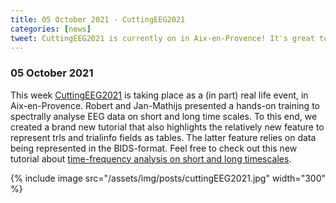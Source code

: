 ```yaml
---
title: 05 October 2021 - CuttingEEG2021
categories: [news]
tweet: CuttingEEG2021 is currently on in Aix-en-Provence! It's great to meet in real life again. The FieldTrip team did a hands-on training on site about frequency analysis. See https://www.fieldtriptoolbox.org/workshop/cuttingeeg2021/
---
```


### 05 October 2021

This week [CuttingEEG2021](https://cuttingeeg2021.org) is taking place as a (in part) real life event, in Aix-en-Provence. Robert and Jan-Mathijs presented a hands-on training to spectrally analyse EEG data on short and long time scales. To this end, we created a brand new tutorial that also highlights the relatively new feature to represent trls and trialinfo fields as tables. The latter feature relies on data being represented in the BIDS-format. Feel free to check out this new tutorial about [time-frequency analysis on short and long timescales](/workshop/cuttingeeg2021/tutorial_freq).

{% include image src="/assets/img/posts/cuttingEEG2021.jpg" width="300" %}
